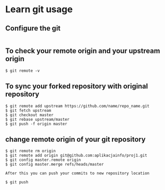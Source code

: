 # Learn git usage

## Configure the git

```

```


## To check your remote origin and your upstream origin

```
$ git remote -v

```

## To sync your forked repository with original repository

```
$ git remote add upstream https://github.com/name/repo_name.git
$ git fetch upstream
$ git checkout master
$ git rebase upstream/master
$ git push -f origin master

```

## change remote origin of your git repository

```
$ git remote rm origin
$ git remote add origin git@github.com:aplikacjainfo/proj1.git
$ git config master.remote origin
$ git config master.merge refs/heads/master

After this you can push your commits to new repository location

$ git push

```

